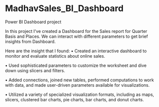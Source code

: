 # MadhavSales_BI_Dashboard
Power BI Dashboard project


In this project I've created a Dashboard for the Sales report for Quarter Basis and Places.
We can interact with different parameters to get brief insights from Dashboard.

Here are the insight that I found:
• Created an interactive dashboard to monitor and evaluate statistics about online sales.

• Used sophisticated parameters to customize the worksheet and dive down using slicers and filters.

• Added connections, joined new tables, performed computations to work with data, and made user-driven parameters available for visualizations.

• Utilized a variety of specialized visualization formats, including as maps, slicers, clustered bar charts, pie charts, bar charts, and donut charts.

